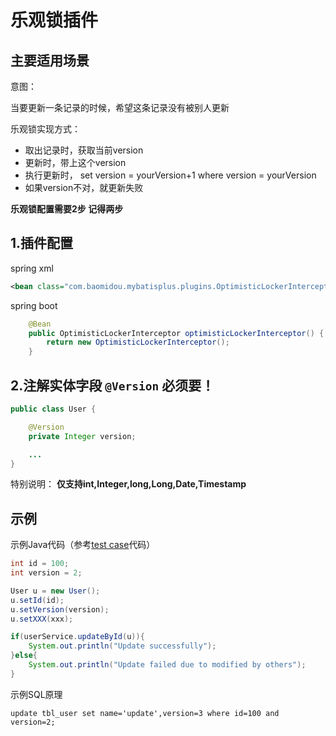 # 乐观锁插件

## 主要适用场景

意图： 

当要更新一条记录的时候，希望这条记录没有被别人更新

乐观锁实现方式：
* 取出记录时，获取当前version
* 更新时，带上这个version
* 执行更新时， set version = yourVersion+1 where version = yourVersion
* 如果version不对，就更新失败

**乐观锁配置需要2步 记得两步**

## 1.插件配置
spring xml
```xml
<bean class="com.baomidou.mybatisplus.plugins.OptimisticLockerInterceptor"/>
```
spring boot
```java
    @Bean
    public OptimisticLockerInterceptor optimisticLockerInterceptor() {
        return new OptimisticLockerInterceptor();
    }
```

## 2.注解实体字段 `@Version` 必须要！
```java
public class User {

    @Version
    private Integer version;

    ...
}
```

特别说明： **仅支持int,Integer,long,Long,Date,Timestamp**


## 示例

示例Java代码（参考[test case](https://gitee.com/baomidou/mybatis-plus/blob/2.x/mybatis-plus-core/src/test/java/com/baomidou/mybatisplus/test/h2/H2UserExtendsTest.java)代码）

```java
int id = 100;
int version = 2;

User u = new User();
u.setId(id);
u.setVersion(version);
u.setXXX(xxx);

if(userService.updateById(u)){
    System.out.println("Update successfully");
}else{
    System.out.println("Update failed due to modified by others");
}

```

示例SQL原理

```text
update tbl_user set name='update',version=3 where id=100 and version=2;
```

